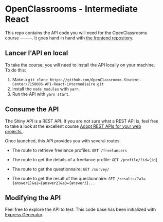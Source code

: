 # OpenClassrooms - Intermediate React

This repo contains the API code you will need for the OpenClassrooms course ------.
It goes hand in hand with [the frontend repository](https://github.com/OpenClassrooms-Student-Center/7315991-Intermediate-React).

## Lancer l'API en local

To take the course, you will need to install the API locally on your machine. To do this:

1. Make a `git clone https://github.com/OpenClassrooms-Student-Center/7150606-API-React-intermediaire.git`
2. Install the `node_modules` with `yarn`.
3. Run the API with `yarn start`.

## Consume the API

The Shiny API is a REST API. If you are not sure what a REST API is, feel free to take a look at the excellent course [Adopt REST APIs for your web projects.](https://openclassrooms.com/fr/courses/6573181-adoptez-les-api-rest-pour-vos-projets-web).

Once launched, this API provides you with several routes:

- The route to retrieve freelance profiles:
  `GET /freelancers`

- The route to get the details of a freelance profile:
  `GET /profile/?id={id}`

- The route to get the questionnaire:
  `GET /survey/`

- The route to get the result of the questionnaire:
  `GET /results/?a1={answer1}&a2={answer2}&a3={answer3}...`

## Modifying the API

Feel free to explore the API to test. This code base has been initialized with [Express Generator](https://expressjs.com/fr/starter/generator.html).
